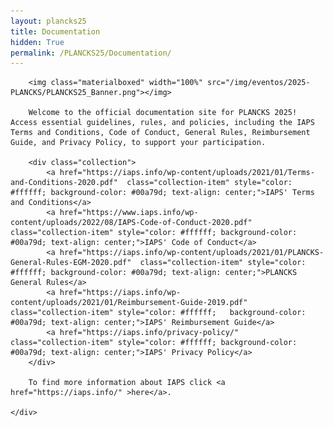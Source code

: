 ```yaml
---
layout: plancks25
title: Documentation
hidden: True
permalink: /PLANCKS25/Documentation/
---
```


<div class="no-pad-top" id="index-page">
  <div class="container">
    <div class="section">

        <img class="materialboxed" width="100%" src="/img/eventos/2025-PLANCKS/PLANCKS25_Banner.png"></img>

        Welcome to the official documentation site for PLANCKS 2025! Access essential guidelines, rules, and policies, including the IAPS Terms and Conditions, Code of Conduct, General Rules, Reimbursement Guide, and Privacy Policy, to support your participation. 

        <div class="collection">
            <a href="https://iaps.info/wp-content/uploads/2021/01/Terms-and-Conditions-2020.pdf"  class="collection-item" style="color: #ffffff; background-color: #00a79d; text-align: center;">IAPS' Terms and Conditions</a>
            <a href="https://www.iaps.info/wp-content/uploads/2022/08/IAPS-Code-of-Conduct-2020.pdf"  class="collection-item" style="color: #ffffff; background-color: #00a79d; text-align: center;">IAPS' Code of Conduct</a>  
            <a href="https://iaps.info/wp-content/uploads/2021/01/PLANCKS-General-Rules-EGM-2020.pdf"  class="collection-item" style="color: #ffffff; background-color: #00a79d; text-align: center;">PLANCKS General Rules</a>
            <a href="https://iaps.info/wp-content/uploads/2021/01/Reimbursement-Guide-2019.pdf"  class="collection-item" style="color: #ffffff;   background-color: #00a79d; text-align: center;">IAPS' Reimbursement Guide</a>
            <a href="https://iaps.info/privacy-policy/"  class="collection-item" style="color: #ffffff; background-color: #00a79d; text-align: center;">IAPS' Privacy Policy</a>
        </div>

        To find more information about IAPS click <a href="https://iaps.info/" >here</a>.

    </div>
  </div>
</div>